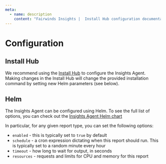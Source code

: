 ```yaml
---
meta:
  - name: description
    content: "Fairwinds Insights |  Install Hub configuration documentation. "
---
```

# Configuration

## Install Hub
We recommend using the [Install Hub](/run/agent/report-hub) to configure the Insights Agent.
Making changes in the Install Hub will change the provided installation command by setting new
Helm parameters (see below).

## Helm
The Insights Agent can be configured using Helm. To see the full list of options,
you can check out the
[Insights Agent Helm chart](https://github.com/FairwindsOps/charts/tree/master/stable/insights-agent)

In particular, for any given report type, you can set the following options:
* `enabled` - this is typically set to `true` by default
* `schedule` - a cron expression dictating when this report should run. This is typically set to a random minute every hour
* `timeout` - how long to wait for output, in seconds
* `resources` - requests and limits for CPU and memory for this report

